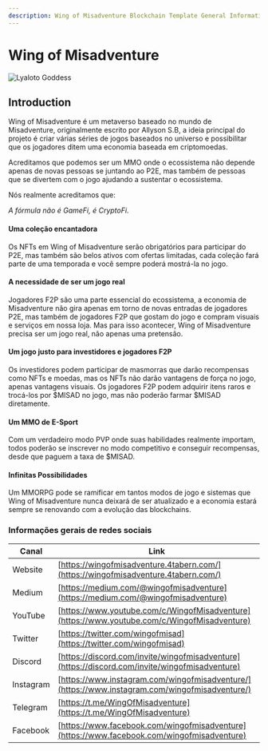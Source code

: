 ```yaml
---
description: Wing of Misadventure Blockchain Template General Information
---
```


# Wing of Misadventure

![Lyaloto Goddess](<.gitbook/assets/image (22).png>)

## Introduction

Wing of Misadventure é um metaverso baseado no mundo de Misadventure, originalmente escrito por Allyson S.B, a ideia principal do projeto é criar várias séries de jogos baseados no universo e possibilitar que os jogadores ditem uma economia baseada em criptomoedas.

Acreditamos que podemos ser um MMO onde o ecossistema não depende apenas de novas pessoas se juntando ao P2E, mas também de pessoas que se divertem com o jogo ajudando a sustentar o ecossistema.

Nós realmente acreditamos que:

_A fórmula não é GameFi, é CryptoFi._

#### Uma coleção encantadora

Os NFTs em Wing of Misadventure serão obrigatórios para participar do P2E, mas também são belos ativos com ofertas limitadas, cada coleção fará parte de uma temporada e você sempre poderá mostrá-la no jogo.

#### A necessidade de ser um jogo real

Jogadores F2P são uma parte essencial do ecossistema, a economia de Misadventure não gira apenas em torno de novas entradas de jogadores P2E, mas também de jogadores F2P que gostam do jogo e compram visuais e serviços em nossa loja. Mas para isso acontecer, Wing of Misadventure precisa ser um jogo real, não apenas uma pretensão.

#### Um jogo justo para investidores e jogadores F2P

Os investidores podem participar de masmorras que darão recompensas como NFTs e moedas, mas os NFTs não darão vantagens de força no jogo, apenas vantagens visuais. Os jogadores F2P podem adquirir itens raros e trocá-los por $MISAD no jogo, mas não poderão farmar $MISAD diretamente.

#### Um MMO de E-Sport

Com um verdadeiro modo PVP onde suas habilidades realmente importam, todos poderão se inscrever no modo competitivo e conseguir recompensas, desde que paguem a taxa de $MISAD.

#### Infinitas Possibilidades

Um MMORPG pode se ramificar em tantos modos de jogo e sistemas que Wing of Misadventure nunca deixará de ser atualizado e a economia estará sempre se renovando com a evolução das blockchains.

### Informações gerais de redes sociais

| Canal   | Link                                                                                           |
| --------- | ---------------------------------------------------------------------------------------------- |
| Website   | [https://wingofmisadventure.4tabern.com/](https://wingofmisadventure.4tabern.com/)             |
| Medium    | [https://medium.com/@wingofmisadventure](https://medium.com/@wingofmisadventure)               |
| YouTube   | [https://www.youtube.com/c/WingofMisadventure](https://www.youtube.com/c/WingofMisadventure)   |
| Twitter   | [https://twitter.com/wingofmisad](https://twitter.com/wingofmisad)                             |
| Discord   | [https://discord.com/invite/wingofmisadventure](https://discord.com/invite/wingofmisadventure) |
| Instagram | [https://www.instagram.com/wingofmisadventure/](https://www.instagram.com/wingofmisadventure/) |
| Telegram  | [https://t.me/WingOfMisadventure](https://t.me/WingOfMisadventure)                             |
| Facebook  | [https://www.facebook.com/wingofmisadventure](https://www.facebook.com/wingofmisadventure)     |




